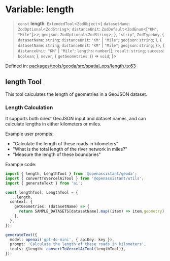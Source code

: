 # Variable: length

> `const` **length**: `ExtendedTool`\<`ZodObject`\<\{ `datasetName`: `ZodOptional`\<`ZodString`\>; `distanceUnit`: `ZodDefault`\<`ZodEnum`\<\[`"KM"`, `"Mile"`\]\>\>; `geojson`: `ZodOptional`\<`ZodString`\>; \}, `"strip"`, `ZodTypeAny`, \{ `datasetName`: `string`; `distanceUnit`: `"KM"` \| `"Mile"`; `geojson`: `string`; \}, \{ `datasetName`: `string`; `distanceUnit`: `"KM"` \| `"Mile"`; `geojson`: `string`; \}\>, \{ `distanceUnit`: `"KM"` \| `"Mile"`; `lengths`: `number`[]; `result`: `string`; `success`: `boolean`; \}, `never`, \{ `getGeometries`: () => `void`; \}\>

Defined in: [packages/tools/geoda/src/spatial\_ops/length.ts:63](https://github.com/GeoDaCenter/openassistant/blob/0f7bf760e453a1735df9463dc799b04ee2f630fd/packages/tools/geoda/src/spatial_ops/length.ts#L63)

## length Tool

This tool calculates the length of geometries in a GeoJSON dataset.

### Length Calculation

It supports both direct GeoJSON input and dataset names, and can calculate
lengths in either kilometers or miles.

Example user prompts:
- "Calculate the length of these roads in kilometers"
- "What is the total length of the river network in miles?"
- "Measure the length of these boundaries"

Example code:
```typescript
import { length, LengthTool } from '@openassistant/geoda';
import { convertToVercelAiTool } from '@openassistant/utils';
import { generateText } from 'ai';

const lengthTool: LengthTool = {
  ...length,
  context: {
    getGeometries: (datasetName) => {
      return SAMPLE_DATASETS[datasetName].map((item) => item.geometry);
    },
  },
});

generateText({
  model: openai('gpt-4o-mini', { apiKey: key }),
  prompt: 'Calculate the length of these roads in kilometers',
  tools: {length: convertToVercelAiTool(lengthTool)},
});
```
